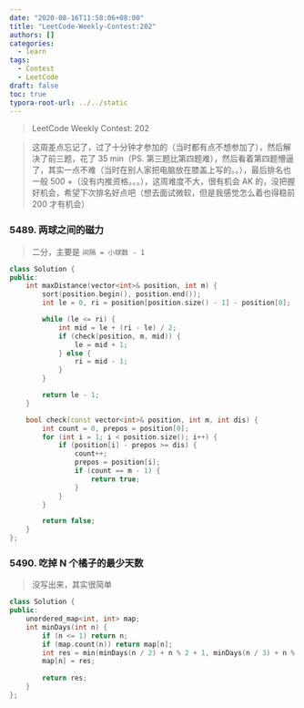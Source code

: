 ```yaml
---
date: "2020-08-16T11:58:06+08:00"
title: "LeetCode-Weekly-Contest:202"
authors: []
categories:
  - learn
tags:
  - Contest
  - LeetCode
draft: false
toc: true
typora-root-url: ../../static
---
```


> LeetCode Weekly Contest: 202

> 这周差点忘记了，过了十分钟才参加的（当时都有点不想参加了），然后解决了前三题，花了 35 min（PS. 第三题比第四题难），然后看着第四题懵逼了，其实一点不难（当时在别人家把电脑放在膝盖上写的。。），最后排名也一般 500 +（没有内推资格。。。），这周难度不大，很有机会 AK 的，没把握好机会，希望下次排名好点吧（想去面试微软，但是我感觉怎么着也得稳前 200 才有机会）

### 5489. 两球之间的磁力

> 二分，主要是 `间隔 = 小球数 - 1`

```cpp
class Solution {
public:
    int maxDistance(vector<int>& position, int m) {
        sort(position.begin(), position.end());
        int le = 0, ri = position[position.size() - 1] - position[0];

        while (le <= ri) {
            int mid = le + (ri - le) / 2;
            if (check(position, m, mid)) {
                le = mid + 1;
            } else {
                ri = mid - 1;
            }
        }

        return le - 1;
    }

    bool check(const vector<int>& position, int m, int dis) {
        int count = 0, prepos = position[0];
        for (int i = 1; i < position.size(); i++) {
            if (position[i] - prepos >= dis) {
                count++;
                prepos = position[i];
                if (count == m - 1) {
                    return true;
                }
            }
        }

        return false;
    }
};
```

### 5490. 吃掉 N 个橘子的最少天数

> 没写出来，其实很简单

```cpp
class Solution {
public:
    unordered_map<int, int> map;
    int minDays(int n) {
        if (n <= 1) return n;
        if (map.count(n)) return map[n];
        int res = min(minDays(n / 2) + n % 2 + 1, minDays(n / 3) + n % 3 + 1);
        map[n] = res;
        
        return res;
    }
};
```

